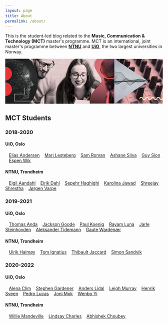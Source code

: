 ```yaml
---
layout: page
title: About
permalink: /about/
---
```


This is the student-led blog related to the **Music, Communication & Technology (MCT)** master's programme. MCT is an international, joint master's programme between [**NTNU**](https://www.ntnu.edu/studies/mmct) and [**UiO**](https://www.uio.no/english/studies/programmes/mct-master/), the two largest universities in Norway.

![MCT image](/assets/image/2018_08_01_stefanof_mct-master-630.jpg "MCT image")

## MCT Students

### 2018-2020
#### UiO, Oslo
&nbsp;&nbsp;&nbsp;[Elias Andersen](/authors/eliasandersen.html)
&nbsp;&nbsp;&nbsp;[Mari Lesteberg](/authors/marilesteberg.html)
&nbsp;&nbsp;&nbsp;[Sam Roman](/authors/samroman.html)
&nbsp;&nbsp;&nbsp;[Ashane Silva](/authors/ashanesilva.html)
&nbsp;&nbsp;&nbsp;[Guy Sion](/authors/guysion.html)
&nbsp;&nbsp;&nbsp;[Espen Wik](/authors/espenwik.html)

#### NTNU, Trondheim
&nbsp;&nbsp;&nbsp;[Eigil Aandahl](/authors/eigilaandahl.html)
&nbsp;&nbsp;&nbsp;[Eirik Dahl](/authors/eirikdahl.html)
&nbsp;&nbsp;&nbsp;[Sepehr Haghighi](/authors/sepehrhaghighi.html)
&nbsp;&nbsp;&nbsp;[Karolina Jawad](/authors/karolinajawad.html)
&nbsp;&nbsp;&nbsp;[Shreejay Shrestha](/authors/shreejayshrestha.html)
&nbsp;&nbsp;&nbsp;[Jørgen Varpe](/authors/jørgenvarpe.html)

### 2019-2021
#### UiO, Oslo
&nbsp;&nbsp;&nbsp;[Thomas Anda](/authors/thomasanda.html)
&nbsp;&nbsp;&nbsp;[Jackson Goode](/authors/jacksongoode.html)
&nbsp;&nbsp;&nbsp;[Paul Koenig](/authors/paulkoenig.html)
&nbsp;&nbsp;&nbsp;[Rayam Luna](/authors/rayamluna.html)
&nbsp;&nbsp;&nbsp;[Jarle Steinhovden](/authors/jarlesteinhovden.html)
&nbsp;&nbsp;&nbsp;[Aleksander Tidemann](/authors/aleksandertidemann.html)
&nbsp;&nbsp;&nbsp;[Gaute Wardenær](/authors/gautewardenær.html)

#### NTNU, Trondheim
&nbsp;&nbsp;&nbsp;[Ulrik Halmøy](/authors/ulrikhalmoy.html)
&nbsp;&nbsp;&nbsp;[Tom Ignatius](/authors/tomignatius.html)
&nbsp;&nbsp;&nbsp;[Thibault Jaccard](/authors/thibaultjaccard.html)
&nbsp;&nbsp;&nbsp;[Simon Sandvik](/authors/simonsandvik.html)

### 2020-2022
#### UiO, Oslo
&nbsp;&nbsp;&nbsp;[Alena Clim](/authors/alenaclim.html)
&nbsp;&nbsp;&nbsp;[Stephen Gardener](/authors/stephengardener.html)
&nbsp;&nbsp;&nbsp;[Anders Lidal](/authors/anderslidal.html)
&nbsp;&nbsp;&nbsp;[Leigh Murray](/authors/leighmurray.html)
&nbsp;&nbsp;&nbsp;[Henrik Sveen](/authors/henriksveen.html)
&nbsp;&nbsp;&nbsp;[Pedro Lucas](/authors/pedrolucas.html)
&nbsp;&nbsp;&nbsp;[Joni Mok](/authors/jonimok.html) 
&nbsp;&nbsp;&nbsp;[Wenbo Yi](/authors/wenboyi.html)

#### NTNU, Trondheim
&nbsp;&nbsp;&nbsp;[Willie Mandeville](/authors/williemandeville.html)
&nbsp;&nbsp;&nbsp;[Lindsay Charles](/authors/lindsaycharles.html)
&nbsp;&nbsp;&nbsp;[Abhishek Choubey](/authors/abhishekchoubey.html)


<!--

Documentation on Jekyll and template:

This is the base Jekyll theme. You can find out more info about customizing your Jekyll theme, as well as basic Jekyll usage documentation at [jekyllrb.com](https://jekyllrb.com/)

You can find the source code for Minima at GitHub:
[jekyll][jekyll-organization] /
[minima](https://github.com/jekyll/minima)

You can find the source code for Jekyll at GitHub:
[jekyll][jekyll-organization] /
[jekyll](https://github.com/jekyll/jekyll)


[jekyll-organization]: https://github.com/jekyll

-->
